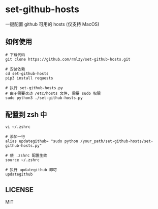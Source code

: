 # set-github-hosts

一键配置 github 可用的 hosts (仅支持 MacOS)


## 如何使用

```shell script
# 下载代码
git clone https://github.com/rmlzy/set-github-hosts.git

# 安装依赖
cd set-github-hosts
pip3 install requests

# 执行 set-github-hosts.py
# 由于需要改动 /etc/hosts 文件, 需要 sudo 权限
sudo python3 ./set-github-hosts.py
```


## 配置到 zsh 中

```shell script
vi ~/.zshrc

# 添加一行
alias updategithub= "sudo python /your_path/set-github-hosts/set-github-hosts.py"

# 使 .zshrc 配置生效
source ~/.zshrc

# 执行 updategithub 即可
updategithub
```


## LICENSE
MIT
